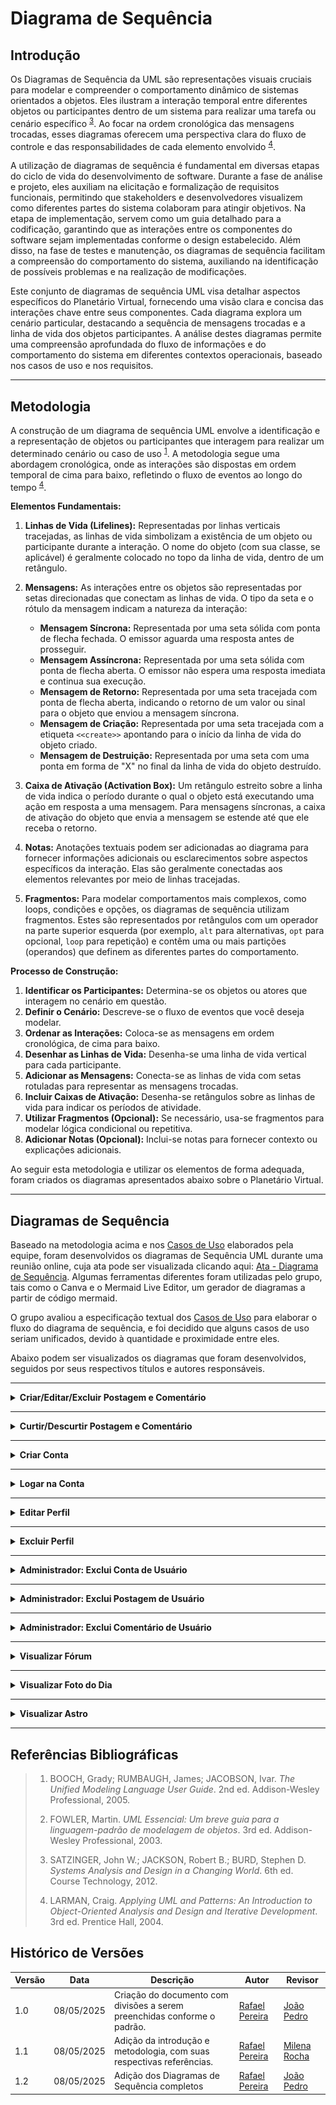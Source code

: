 # Diagrama de Sequência

## Introdução

Os Diagramas de Sequência da UML são representações visuais cruciais para modelar e compreender o comportamento dinâmico de sistemas orientados a objetos. Eles ilustram a interação temporal entre diferentes objetos ou participantes dentro de um sistema para realizar uma tarefa ou cenário específico <sup>[3](#ref3)</sup>. Ao focar na ordem cronológica das mensagens trocadas, esses diagramas oferecem uma perspectiva clara do fluxo de controle e das responsabilidades de cada elemento envolvido <sup>[4](#ref4)</sup>.

A utilização de diagramas de sequência é fundamental em diversas etapas do ciclo de vida do desenvolvimento de software. Durante a fase de análise e projeto, eles auxiliam na elicitação e formalização de requisitos funcionais, permitindo que stakeholders e desenvolvedores visualizem como diferentes partes do sistema colaboram para atingir objetivos. Na etapa de implementação, servem como um guia detalhado para a codificação, garantindo que as interações entre os componentes do software sejam implementadas conforme o design estabelecido. Além disso, na fase de testes e manutenção, os diagramas de sequência facilitam a compreensão do comportamento do sistema, auxiliando na identificação de possíveis problemas e na realização de modificações.

Este conjunto de diagramas de sequência UML visa detalhar aspectos específicos do Planetário Virtual, fornecendo uma visão clara e concisa das interações chave entre seus componentes. Cada diagrama explora um cenário particular, destacando a sequência de mensagens trocadas e a linha de vida dos objetos participantes. A análise destes diagramas permite uma compreensão aprofundada do fluxo de informações e do comportamento do sistema em diferentes contextos operacionais, baseado nos casos de uso e nos requisitos.

---

## Metodologia

A construção de um diagrama de sequência UML envolve a identificação e a representação de objetos ou participantes que interagem para realizar um determinado cenário ou caso de uso <sup>[1](#ref1)</sup>. A metodologia segue uma abordagem cronológica, onde as interações são dispostas em ordem temporal de cima para baixo, refletindo o fluxo de eventos ao longo do tempo <sup>[4](#ref4)</sup>.

**Elementos Fundamentais:**

1.  **Linhas de Vida (Lifelines):** Representadas por linhas verticais tracejadas, as linhas de vida simbolizam a existência de um objeto ou participante durante a interação. O nome do objeto (com sua classe, se aplicável) é geralmente colocado no topo da linha de vida, dentro de um retângulo.

2.  **Mensagens:** As interações entre os objetos são representadas por setas direcionadas que conectam as linhas de vida. O tipo da seta e o rótulo da mensagem indicam a natureza da interação:
    * **Mensagem Síncrona:** Representada por uma seta sólida com ponta de flecha fechada. O emissor aguarda uma resposta antes de prosseguir.
    * **Mensagem Assíncrona:** Representada por uma seta sólida com ponta de flecha aberta. O emissor não espera uma resposta imediata e continua sua execução.
    * **Mensagem de Retorno:** Representada por uma seta tracejada com ponta de flecha aberta, indicando o retorno de um valor ou sinal para o objeto que enviou a mensagem síncrona.
    * **Mensagem de Criação:** Representada por uma seta tracejada com a etiqueta `<<create>>` apontando para o início da linha de vida do objeto criado.
    * **Mensagem de Destruição:** Representada por uma seta com uma ponta em forma de "X" no final da linha de vida do objeto destruído.

3.  **Caixa de Ativação (Activation Box):** Um retângulo estreito sobre a linha de vida indica o período durante o qual o objeto está executando uma ação em resposta a uma mensagem. Para mensagens síncronas, a caixa de ativação do objeto que envia a mensagem se estende até que ele receba o retorno.

4.  **Notas:** Anotações textuais podem ser adicionadas ao diagrama para fornecer informações adicionais ou esclarecimentos sobre aspectos específicos da interação. Elas são geralmente conectadas aos elementos relevantes por meio de linhas tracejadas.

5.  **Fragmentos:** Para modelar comportamentos mais complexos, como loops, condições e opções, os diagramas de sequência utilizam fragmentos. Estes são representados por retângulos com um operador na parte superior esquerda (por exemplo, `alt` para alternativas, `opt` para opcional, `loop` para repetição) e contêm uma ou mais partições (operandos) que definem as diferentes partes do comportamento.

**Processo de Construção:**

1.  **Identificar os Participantes:** Determina-se os objetos ou atores que interagem no cenário em questão.
2.  **Definir o Cenário:** Descreve-se o fluxo de eventos que você deseja modelar.
3.  **Ordenar as Interações:** Coloca-se as mensagens em ordem cronológica, de cima para baixo.
4.  **Desenhar as Linhas de Vida:** Desenha-se uma linha de vida vertical para cada participante.
5.  **Adicionar as Mensagens:** Conecta-se as linhas de vida com setas rotuladas para representar as mensagens trocadas.
6.  **Incluir Caixas de Ativação:** Desenha-se retângulos sobre as linhas de vida para indicar os períodos de atividade.
7.  **Utilizar Fragmentos (Opcional):** Se necessário, usa-se fragmentos para modelar lógica condicional ou repetitiva.
8.  **Adicionar Notas (Opcional):** Inclui-se notas para fornecer contexto ou explicações adicionais.

Ao seguir esta metodologia e utilizar os elementos de forma adequada, foram criados os diagramas apresentados abaixo sobre o Planetário Virtual.

---

## Diagramas de Sequência

Baseado na metodologia acima e nos [Casos de Uso](/Modelagem/Organizacional/CasosDeUso.md) elaborados pela equipe, foram desenvolvidos os diagramas de Sequência UML durante uma reunião online, cuja ata pode ser visualizada clicando aqui: [Ata - Diagrama de Sequência](/Modelagem/Extra/Atas/ata7.md). Algumas ferramentas diferentes foram utilizadas pelo grupo, tais como o Canva e o Mermaid Live Editor, um gerador de diagramas a partir de código mermaid.

O grupo avaliou a especificação textual dos [Casos de Uso](/Modelagem/Organizacional/CasosDeUso.md) para elaborar o fluxo do diagrama de sequência, e foi decidido que alguns casos de uso seriam unificados, devido à quantidade e proximidade entre eles.

Abaixo podem ser visualizados os diagramas que foram desenvolvidos, seguidos por seus respectivos títulos e autores responsáveis.

---

<details>
<summary><b>Criar/Editar/Excluir Postagem e Comentário</b></summary>
<center>
<font size="3"><p style="text-align: center"><b>Tabela 1:</b> Criar/Editar/Excluir Postagem e Comentário </p></font>

![Milena1](assets/DiagramaDeSequenciaMilena1.png)

<font size="3"><p style="text-align: center"><b>Autor:</b> [Milena Rocha](https://github.com/milenafrocha), 2025. </p></font>

</center>
</details>

---

<details>
<summary><b>Curtir/Descurtir Postagem e Comentário</b></summary>
<center>
<font size="3"><p style="text-align: center"><b>Tabela 2:</b> Curtir/Descurtir Postagem e Comentário </p></font>

![Milena1](assets/DiagramaDeSequenciaMilena2.png)

<font size="3"><p style="text-align: center"><b>Autor:</b> [Milena Rocha](https://github.com/milenafrocha), 2025. </p></font>

</center>
</details>

---

<details>
<summary><b>Criar Conta</b></summary>
<center>
<font size="3"><p style="text-align: center"><b>Tabela 3:</b> Criar Conta </p></font>

![Rafaela](assets/CriaConta.png)

<font size="3"><p style="text-align: center"><b>Autor:</b> [Raphaela Guimarães](https://github.com/raphaiela), 2025. </p></font>

</center>
</details>

---

<details>
<summary><b>Logar na Conta</b></summary>
<center>
<font size="3"><p style="text-align: center"><b>Tabela 4:</b> Logar na Conta </p></font>

![Rafaela](assets/LogaConta.png)

<font size="3"><p style="text-align: center"><b>Autor:</b> [Raphaela Guimarães](https://github.com/raphaiela), 2025. </p></font>

</center>
</details>

---

<details>
<summary><b>Editar Perfil</b></summary>
<center>
<font size="3"><p style="text-align: center"><b>Tabela 5:</b> Editar Perfil </p></font>

![Rafaela](assets/EditaPerfil.png)

<font size="3"><p style="text-align: center"><b>Autor:</b> [Raphaela Guimarães](https://github.com/raphaiela), 2025. </p></font>

</center>
</details>

---

<details>
<summary><b>Excluir Perfil</b></summary>
<center>
<font size="3"><p style="text-align: center"><b>Tabela 6:</b> Excluir Perfil </p></font>

![Rafaela](assets/ExcluiPerfil.png)

<font size="3"><p style="text-align: center"><b>Autor:</b> [Raphaela Guimarães](https://github.com/raphaiela), 2025. </p></font>

</center>
</details>

---

<details>
<summary><b>Administrador: Exclui Conta de Usuário</b></summary>
<center>
<font size="3"><p style="text-align: center"><b>Tabela 7:</b> Administrador: Exclui Conta de Usuário </p></font>

![Rafael](assets/ADMExcluiUsuario.png)

<font size="3"><p style="text-align: center"><b>Autor:</b> [Rafael Pereira](https://github.com/rafgpereira), 2025. </p></font>

</center>
</details>

---

<details>
<summary><b>Administrador: Exclui Postagem de Usuário</b></summary>
<center>
<font size="3"><p style="text-align: center"><b>Tabela 8:</b> Administrador: Exclui Postagem de Usuário </p></font>

![Rafael](assets/ADMExcuiPost.png)

<font size="3"><p style="text-align: center"><b>Autor:</b> [Rafael Pereira](https://github.com/rafgpereira), 2025. </p></font>

</center>
</details>

---

<details>
<summary><b>Administrador: Exclui Comentário de Usuário</b></summary>
<center>
<font size="3"><p style="text-align: center"><b>Tabela 9:</b> Administrador: Exclui Comentário de Usuário </p></font>

![Rafael](assets/ADMExcluiComen.png)

<font size="3"><p style="text-align: center"><b>Autor:</b> [Rafael Pereira](https://github.com/rafgpereira), 2025. </p></font>

</center>
</details>

---

<details>
<summary><b>Visualizar Fórum</b></summary>
<center>
<font size="3"><p style="text-align: center"><b>Tabela 10:</b> Visualizar fórum </p></font>

![JP](assets/VisualizaForum.png)

<font size="3"><p style="text-align: center"><b>Autor:</b> [João Pedro](https://github.com/JoaoPedrooSS), 2025. </p></font>

</center>
</details>

---

<details>
<summary><b>Visualizar Foto do Dia</b></summary>
<center>
<font size="3"><p style="text-align: center"><b>Tabela 11:</b> Visualizar Foto do Dia </p></font>

![Manoel](assets/fotodia.png)

<font size="3"><p style="text-align: center"><b>Autor:</b> [Manoel Moura](https://github.com/manoelmoura), 2025. </p></font>

</center>
</details>

---

<details>
<summary><b>Visualizar Astro</b></summary>
<center>
<font size="3"><p style="text-align: center"><b>Tabela 12:</b> Visualizar Astro </p></font>

![Manoel](assets/verastro.png)

<font size="3"><p style="text-align: center"><b>Autor:</b> [Manoel Moura](https://github.com/manoelmoura), 2025. </p></font>

</center>
</details>

---

## Referências Bibliográficas

>  1. <a id="ref1"></a> BOOCH, Grady; RUMBAUGH, James; JACOBSON, Ivar. *The Unified Modeling Language User Guide*. 2nd ed. Addison-Wesley Professional, 2005.
>
>  2. <a id="ref2"></a> FOWLER, Martin. *UML Essencial: Um breve guia para a linguagem-padrão de modelagem de objetos*. 3rd ed. Addison-Wesley Professional, 2003.
>
>  3. <a id="ref3"></a> SATZINGER, John W.; JACKSON, Robert B.; BURD, Stephen D. *Systems Analysis and Design in a Changing World*. 6th ed. Course Technology, 2012.
>
>  4. <a id="ref4"></a> LARMAN, Craig. *Applying UML and Patterns: An Introduction to Object-Oriented Analysis and Design and Iterative Development*. 3rd ed. Prentice Hall, 2004.
>


## Histórico de Versões

| Versão | Data       | Descrição                                      | Autor               | Revisor            |
|--------|------------|------------------------------------------------|---------------------|--------------------|
| 1.0 | 08/05/2025 | Criação do documento com divisões a serem preenchidas conforme o padrão.| [Rafael Pereira](https://github.com/rafgpereira)  | [João Pedro](https://github.com/JoaoPedrooSS) |
| 1.1 | 08/05/2025 | Adição da introdução e metodologia, com suas respectivas referências.| [Rafael Pereira](https://github.com/rafgpereira)  | [Milena Rocha](https://github.com/milenafrocha) |
| 1.2 | 08/05/2025 | Adição dos Diagramas de Sequência completos| [Rafael Pereira](https://github.com/rafgpereira)  | [João Pedro](https://github.com/JoaoPedrooSS)  |
